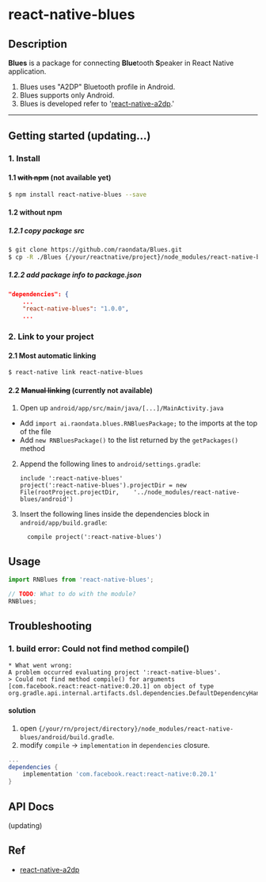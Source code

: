 
# react-native-blues

## Description

**Blues** is a package for connecting **Blue**tooth **S**peaker in React Native application.

1. Blues uses "A2DP" Bluetooth profile in Android.
2. Blues supports only Android.
3. Blues is developed refer to '[react-native-a2dp](https://www.npmjs.com/package/react-native-a2dp).'

---

## Getting started (updating...)

### 1. Install

#### 1.1 <strike>with npm</strike> **(not available yet)**

```sh
$ npm install react-native-blues --save
```

#### 1.2 without npm

##### 1.2.1 copy package src
```sh
$ git clone https://github.com/raondata/Blues.git
$ cp -R ./Blues {/your/reactnative/project}/node_modules/react-native-blues
```
##### 1.2.2 add package info to package.json
```json
"dependencies": {
    ...
    "react-native-blues": "1.0.0",
	...
```

### 2. Link to your project

#### 2.1 Most automatic linking

```sh
$ react-native link react-native-blues
```

#### 2.2 <strike>Manual linking</strike> (**currently not available**)

1. Open up `android/app/src/main/java/[...]/MainActivity.java`
  - Add `import ai.raondata.blues.RNBluesPackage;` to the imports at the top of the file
  - Add `new RNBluesPackage()` to the list returned by the `getPackages()` method
2. Append the following lines to `android/settings.gradle`:
  	```
  	include ':react-native-blues'
  	project(':react-native-blues').projectDir = new File(rootProject.projectDir, 	'../node_modules/react-native-blues/android')
  	```
3. Insert the following lines inside the dependencies block in `android/app/build.gradle`:
  	```
      compile project(':react-native-blues')
  	```


## Usage
```javascript
import RNBlues from 'react-native-blues';

// TODO: What to do with the module?
RNBlues;
```

## Troubleshooting

### 1. build error: Could not find method compile()
```
* What went wrong:
A problem occurred evaluating project ':react-native-blues'.
> Could not find method compile() for arguments [com.facebook.react:react-native:0.20.1] on object of type org.gradle.api.internal.artifacts.dsl.dependencies.DefaultDependencyHandler.
```

#### solution
1. open `{/your/rn/project/directory}/node_modules/react-native-blues/android/build.gradle`.
2. modify `compile` -> `implementation` in `dependencies` closure.
```groovy
...
dependencies {
    implementation 'com.facebook.react:react-native:0.20.1'
}
```


## API Docs

(updating)


## Ref

- [react-native-a2dp](https://www.npmjs.com/package/react-native-a2dp)
